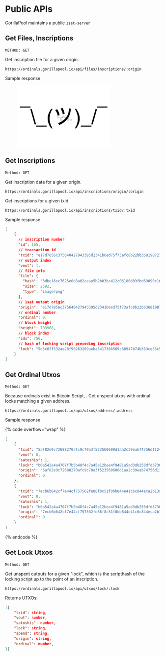 # Public APIs

GorillaPool maintains a public `1sat-server`

## Get Files, Inscriptions

```
METHOD: GET
```

Get inscription file for a given origin.&#x20;

```
https://ordinals.gorillapool.io/api/files/inscriptions/:origin
```

Sample response

<figure><img src="../../.gitbook/assets/image.png" alt=""><figcaption></figcaption></figure>

## Get Inscriptions

```
Method: GET
```

Get inscription data for a given origin.

```
https://ordinals.gorillapool.io/api/inscriptions/origin/:origin
```

Get inscriptions for a given txid.

```
https://ordinals.gorillapool.io/api/inscriptions/txid/:txid
```

Sample response

```json
[
    {
      // inscription number
      "id": 165, 
      // transaction id
      "txid": "e17d7856c375640427943395d2341b6ed75f73afc8b22bb3681987278978a584",
      // output index
      "vout": 1,
      // file info
      "file": {
        "hash": "3dbe16ec7625e0d8a02ceaa5b2b03bc412c06186d03fbd69090c162469cf0292",
        "size": 2592,
        "type": "image/png"
      },
      // 1sat output origin
      "origin": "e17d7856c375640427943395d2341b6ed75f73afc8b22bb3681987278978a584_1",
      // ordinal number
      "ordinal": 0,
      // block height
      "height": 783968,
      // block index
      "idx": 756,
      // hash of locking script preceding inscription
      "lock": "5d5c07f532ae28f90263209aeba5417366569c60947b74b363ce55c5d57d253d"
    }
]
```

## Get Ordinal Utxos

```
Method: GET
```

Because ordinals exist in Bitcoin Script, . Get unspent utxos with ordinal locks matching a given address.

```
https://ordinals.gorillapool.io/api/utxos/address/:address
```

Sample response

{% code overflow="wrap" %}
```json
[
    {
      "txid": "5af82e9c72688270afc9c70a3f523560600d1aa2c39eab74756d11243f4752ba",
      "vout": 0,
      "satoshis": 1,
      "lock": "b0a542a4a4707f7b5b48f4c7a45e12bee4f9481a5ad3db250dfd3730f5ff4225",
      "origin": "5af82e9c72688270afc9c70a3f523560600d1aa2c39eab74756d11243f4752ba_0",
      "ordinal": 0
    },
    {
      "txid": "7ecb6b642cf7e44cf757562fe88f8c51f0bb844e41c6c844eca2b13af8c49ca0",
      "vout": 0,
      "satoshis": 1,
      "lock": "b0a542a4a4707f7b5b48f4c7a45e12bee4f9481a5ad3db250dfd3730f5ff4225",
      "origin": "7ecb6b642cf7e44cf757562fe88f8c51f0bb844e41c6c844eca2b13af8c49ca0_0",
      "ordinal": 0
    }
]
```
{% endcode %}

## Get Lock Utxos

```
Method: GET
```

Get unspent outputs for a given "lock", which is the scripthash of the locking script up to the point of an inscription.

```
https://ordinals.gorillapool.io/api/utxos/lock/:lock
```

Returns UTXOs:

```json
[{
    "txid": string,
    "vout": number,
    "satoshis": number,
    "lock": string,
    "spend": string,
    "origin": string,
    "ordinal": number,
}]
```
